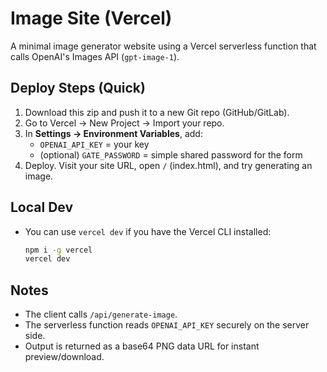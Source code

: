 # Image Site (Vercel)

A minimal image generator website using a Vercel serverless function that calls OpenAI's Images API (`gpt-image-1`).

## Deploy Steps (Quick)
1) Download this zip and push it to a new Git repo (GitHub/GitLab).
2) Go to Vercel -> New Project -> Import your repo.
3) In **Settings → Environment Variables**, add:
   - `OPENAI_API_KEY` = your key
   - (optional) `GATE_PASSWORD` = simple shared password for the form
4) Deploy. Visit your site URL, open `/` (index.html), and try generating an image.

## Local Dev
- You can use `vercel dev` if you have the Vercel CLI installed:
  ```bash
  npm i -g vercel
  vercel dev
  ```

## Notes
- The client calls `/api/generate-image`.
- The serverless function reads `OPENAI_API_KEY` securely on the server side.
- Output is returned as a base64 PNG data URL for instant preview/download.
